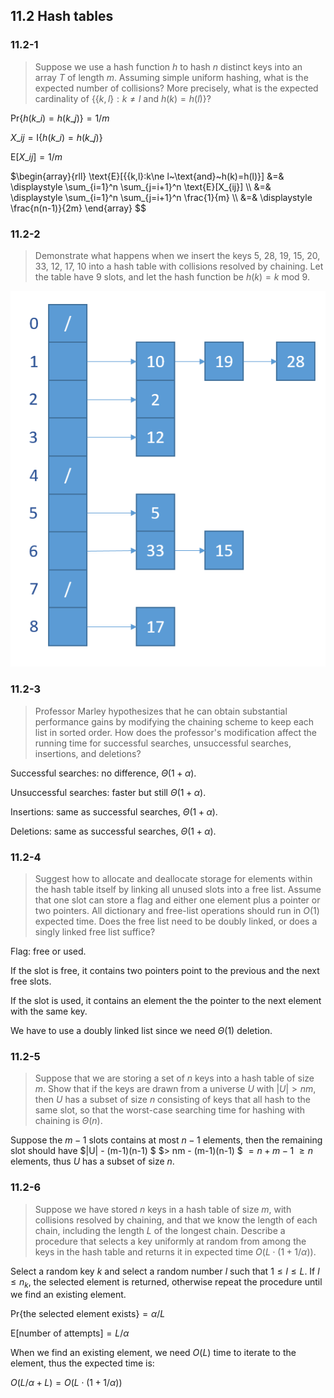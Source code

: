 ## 11.2 Hash tables

### 11.2-1

> Suppose we use a hash function $h$ to hash $n$ distinct keys into an array $T$ of length $m$. Assuming simple uniform hashing, what is the expected number of collisions? More precisely, what is the expected cardinality of $\{\{k,l\}:k\ne l~\text{and}~h(k)=h(l)\}$?

$\text{Pr}\{h(k\_i)=h(k\_j)\}=1/m$

$X\_{ij}=\text{I}\{h(k\_i)=h(k\_j)\}$

$\text{E}[X\_{ij}]=1/m$

$\begin{array}{rll}
\text{E}[\{\{k,l\}:k\ne l~\text{and}~h(k)=h(l)\}] 
&=& \displaystyle \sum\_{i=1}^n \sum\_{j=i+1}^n \text{E}[X\_{ij}] \\\\
&=& \displaystyle \sum\_{i=1}^n \sum\_{j=i+1}^n \frac{1}{m} \\\\
&=& \displaystyle \frac{n(n-1)}{2m}
\end{array}
$$

### 11.2-2

> Demonstrate what happens when we insert the keys 5, 28, 19, 15, 20, 33, 12, 17, 10 into a hash table with collisions resolved by chaining. Let the table have 9 slots, and let the hash function be $h(k) = k$ mod 9.

![](img/11.2-2.png)

### 11.2-3

> Professor Marley hypothesizes that he can obtain substantial performance gains by modifying the chaining scheme to keep each list in sorted order. How does the professor's modification affect the running time for successful searches, unsuccessful searches, insertions, and deletions?

Successful searches: no difference, $\Theta(1+\alpha)$.

Unsuccessful searches: faster but still $\Theta(1+\alpha)$.

Insertions: same as successful searches, $\Theta(1+\alpha)$.

Deletions: same as successful searches, $\Theta(1+\alpha)$.

### 11.2-4

> Suggest how to allocate and deallocate storage for elements within the hash table itself by linking all unused slots into a free list. Assume that one slot can store a flag and either one element plus a pointer or two pointers. All dictionary and free-list operations should run in $O(1)$ expected time. Does the free list need to be doubly linked, or does a singly linked free list suffice?

Flag: free or used.

If the slot is free, it contains two pointers point to the previous and the next free slots.

If the slot is used, it contains an element the the pointer to the next element with the same key.

We have to use a doubly linked list since we need $\Theta(1)$ deletion.

### 11.2-5

> Suppose that we are storing a set of $n$ keys into a hash table of size $m$. Show that if the keys are drawn from a universe $U$ with $|U| > nm$, then $U$ has a subset of size $n$ consisting of keys that all hash to the same slot, so that the worst-case searching time for hashing with chaining is $\Theta(n)$.

Suppose the $m-1$ slots contains at most $n-1$ elements, then the remaining slot should have $|U| - (m-1)(n-1) $ $> nm - (m-1)(n-1) $ $= n + m - 1$ $\ge n$ elements, thus $U$ has a subset of size $n$.

### 11.2-6

> Suppose we have stored $n$ keys in a hash table of size $m$, with collisions resolved by chaining, and that we know the length of each chain, including the length $L$ of the longest chain. Describe a procedure that selects a key uniformly at random from among the keys in the hash table and returns it in expected time $O(L \cdot (1 + 1/\alpha))$.

Select a random key $k$ and select a random number $l$ such that $1 \le l \le L$. If $l \le n_k$, the selected element is returned, otherwise repeat the procedure until we find an existing element.

$\text{Pr}\{ \text{the selected element exists} \} = \alpha / L$

$\text{E}[\text{number of attempts}] = L / \alpha$

When we find an existing element, we need $O(L)$ time to iterate to the element, thus the expected time is:

$O(L / \alpha + L) = O(L \cdot (1 + 1/\alpha))$
